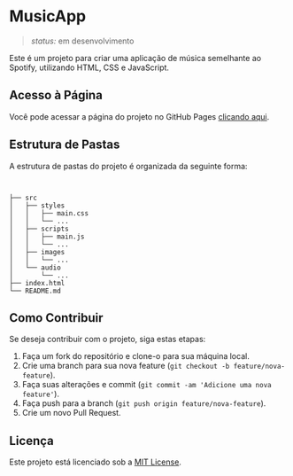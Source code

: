 # MusicApp

> _status:_ em desenvolvimento

Este é um projeto para criar uma aplicação de música semelhante ao Spotify, utilizando HTML, CSS e JavaScript.

## Acesso à Página

Você pode acessar a página do projeto no GitHub Pages [clicando aqui](https://alancamposdev.github.io/music-app/).


## Estrutura de Pastas

A estrutura de pastas do projeto é organizada da seguinte forma:
```


├── src
│   ├── styles
│   │   ├── main.css
│   │   └── ...
│   ├── scripts
│   │   ├── main.js
│   │   └── ...
│   ├── images
│   │   └── ...
│   └── audio
│       └── ...
├── index.html
└── README.md

```

## Como Contribuir

Se deseja contribuir com o projeto, siga estas etapas:

1. Faça um fork do repositório e clone-o para sua máquina local.
2. Crie uma branch para sua nova feature (`git checkout -b feature/nova-feature`).
3. Faça suas alterações e commit (`git commit -am 'Adicione uma nova feature'`).
4. Faça push para a branch (`git push origin feature/nova-feature`).
5. Crie um novo Pull Request.
  

 ## Licença

Este projeto está licenciado sob a [MIT License](https://opensource.org/licenses/MIT).



